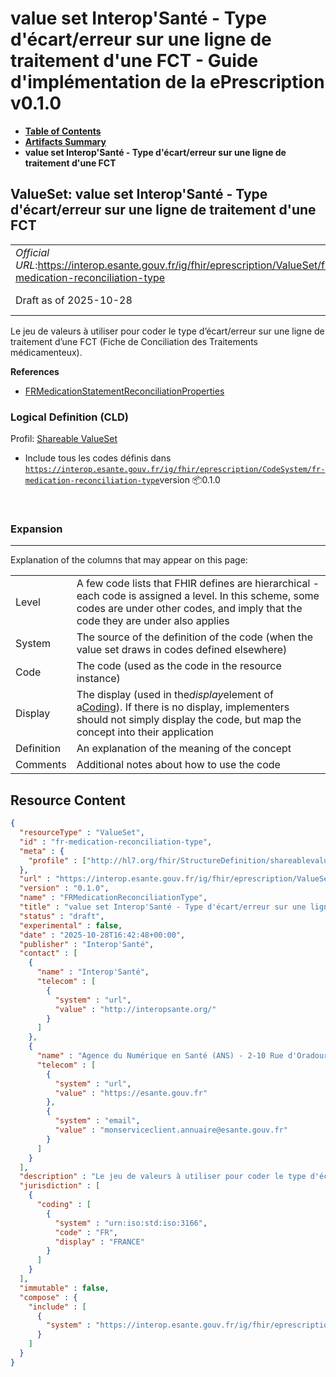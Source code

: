 # value set Interop'Santé - Type d'écart/erreur sur une ligne de traitement d'une FCT - Guide d'implémentation de la ePrescription v0.1.0

* [**Table of Contents**](toc.md)
* [**Artifacts Summary**](artifacts.md)
* **value set Interop'Santé - Type d'écart/erreur sur une ligne de traitement d'une FCT**

## ValueSet: value set Interop'Santé - Type d'écart/erreur sur une ligne de traitement d'une FCT 

| | |
| :--- | :--- |
| *Official URL*:https://interop.esante.gouv.fr/ig/fhir/eprescription/ValueSet/fr-medication-reconciliation-type | *Version*:0.1.0 |
| Draft as of 2025-10-28 | *Computable Name*:FRMedicationReconciliationType |

 
Le jeu de valeurs à utiliser pour coder le type d’écart/erreur sur une ligne de traitement d’une FCT (Fiche de Conciliation des Traitements médicamenteux). 

 **References** 

* [FRMedicationStatementReconciliationProperties](StructureDefinition-fr-medicationstatement-reconciliation-properties.md)

### Logical Definition (CLD)

Profil: [Shareable ValueSet](http://hl7.org/fhir/R4/shareablevalueset.html)

* Include tous les codes définis dans [`https://interop.esante.gouv.fr/ig/fhir/eprescription/CodeSystem/fr-medication-reconciliation-type`](CodeSystem-fr-medication-reconciliation-type.md)version 📦0.1.0

 

### Expansion

-------

 Explanation of the columns that may appear on this page: 

| | |
| :--- | :--- |
| Level | A few code lists that FHIR defines are hierarchical - each code is assigned a level. In this scheme, some codes are under other codes, and imply that the code they are under also applies |
| System | The source of the definition of the code (when the value set draws in codes defined elsewhere) |
| Code | The code (used as the code in the resource instance) |
| Display | The display (used in the*display*element of a[Coding](http://hl7.org/fhir/R4/datatypes.html#Coding)). If there is no display, implementers should not simply display the code, but map the concept into their application |
| Definition | An explanation of the meaning of the concept |
| Comments | Additional notes about how to use the code |



## Resource Content

```json
{
  "resourceType" : "ValueSet",
  "id" : "fr-medication-reconciliation-type",
  "meta" : {
    "profile" : ["http://hl7.org/fhir/StructureDefinition/shareablevalueset"]
  },
  "url" : "https://interop.esante.gouv.fr/ig/fhir/eprescription/ValueSet/fr-medication-reconciliation-type",
  "version" : "0.1.0",
  "name" : "FRMedicationReconciliationType",
  "title" : "value set Interop'Santé - Type d'écart/erreur sur une ligne de traitement d'une FCT",
  "status" : "draft",
  "experimental" : false,
  "date" : "2025-10-28T16:42:48+00:00",
  "publisher" : "Interop'Santé",
  "contact" : [
    {
      "name" : "Interop'Santé",
      "telecom" : [
        {
          "system" : "url",
          "value" : "http://interopsante.org/"
        }
      ]
    },
    {
      "name" : "Agence du Numérique en Santé (ANS) - 2-10 Rue d'Oradour-sur-Glane, 75015 Paris",
      "telecom" : [
        {
          "system" : "url",
          "value" : "https://esante.gouv.fr"
        },
        {
          "system" : "email",
          "value" : "monserviceclient.annuaire@esante.gouv.fr"
        }
      ]
    }
  ],
  "description" : "Le jeu de valeurs à utiliser pour coder le type d'écart/erreur sur une ligne de traitement d'une FCT (Fiche de Conciliation des Traitements médicamenteux).",
  "jurisdiction" : [
    {
      "coding" : [
        {
          "system" : "urn:iso:std:iso:3166",
          "code" : "FR",
          "display" : "FRANCE"
        }
      ]
    }
  ],
  "immutable" : false,
  "compose" : {
    "include" : [
      {
        "system" : "https://interop.esante.gouv.fr/ig/fhir/eprescription/CodeSystem/fr-medication-reconciliation-type"
      }
    ]
  }
}

```
